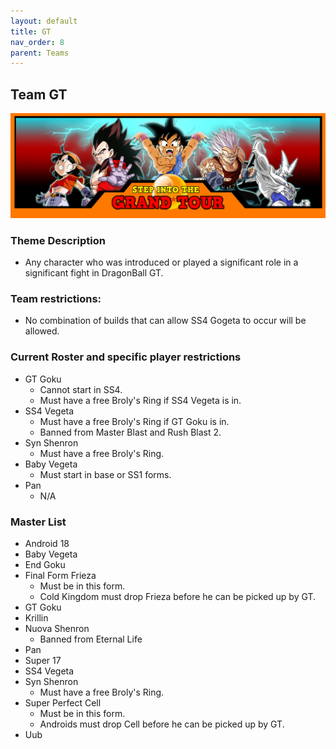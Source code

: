 ```yaml
---
layout: default
title: GT
nav_order: 8
parent: Teams
---
```

## Team GT 

![](../images/gt.jpg)

### Theme Description
- Any character who was introduced or played a significant role in a significant fight in DragonBall GT.


### Team restrictions:
  -  No combination of builds that can allow SS4 Gogeta to occur will be allowed.

### Current Roster and specific player restrictions

- GT Goku
  -  Cannot start in SS4.
  -  Must have a free Broly's Ring if SS4 Vegeta is in. 
- SS4 Vegeta
  - Must have a free Broly's Ring if GT Goku is in.
  - Banned from Master Blast and Rush Blast 2.
- Syn Shenron
  - Must have a free Broly's Ring.
- Baby Vegeta
  - Must start in base or SS1 forms.
- Pan
  - N/A
  
### Master List
  - Android 18
  - Baby Vegeta
  - End Goku
  - Final Form Frieza
      - Must be in this form.
      - Cold Kingdom must drop Frieza before he can be picked up by GT.
  - GT Goku
  - Krillin
  - Nuova Shenron
      - Banned from Eternal Life
  - Pan
  - Super 17
  - SS4 Vegeta
  - Syn Shenron
    - Must have a free Broly's Ring.
  - Super Perfect Cell 
      - Must be in this form.
      - Androids must drop Cell before he can be picked up by GT.
  - Uub